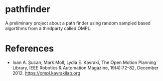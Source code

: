 # pathfinder
A preliminary project about a path finder using random sampled based algortihms from a thirdparty called OMPL.

# References

- Ioan A. Șucan, Mark Moll, Lydia E. Kavraki, The Open Motion Planning Library, IEEE Robotics & Automation Magazine, 19(4):72–82, December 2012. https://ompl.kavrakilab.org
